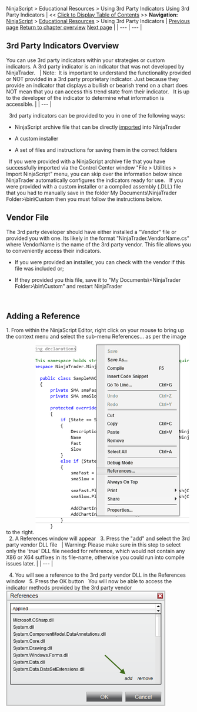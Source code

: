 ﻿
NinjaScript \> Educational Resources \> Using 3rd Party Indicators
Using 3rd Party Indicators
| \<\< [Click to Display Table of Contents](using_3rd_party_indicators.md) \>\> **Navigation:**     [NinjaScript](ninjascript-1.md) \> [Educational Resources](educational_resources-1.md) \> Using 3rd Party Indicators | [Previous page](understanding_the_lifecycle_of-1.md) [Return to chapter overview](educational_resources-1.md) [Next page](using_atm_strategies-1.md) |
| --- | --- |
## 3rd Party Indicators Overview
You can use 3rd party indicators within your strategies or custom indicators. A 3rd party indicator is an indicator that was not developed by NinjaTrader. 
 
| Note:  It is important to understand the functionality provided or NOT provided in a 3rd party proprietary indicator. Just because they provide an indicator that displays a bullish or bearish trend on a chart does NOT mean that you can access this trend state from their indicator.   It is up to the developer of the indicator to determine what information is accessible. |
| --- |

 
3rd party indicators can be provided to you in one of the following ways:
 
- NinjaScript archive file that can be directly [imported](import-1.md) into NinjaTrader  

- A custom installer 

- A set of files and instructions for saving them in the correct folders 

 
If you were provided with a NinjaScript archive file that you have successfully imported via the Control Center window "File \> Utilities \> Import NinjaScript" menu, you can skip over the information below since NinjaTrader automatically configures the indicators ready for use.
 
If you were provided with a custom installer or a compiled assembly (.DLL) file that you had to manually save in the folder My Documents\\NinjaTrader Folder\>\\bin\\Custom then you must follow the instructions below.
 
## Vendor File
The 3rd party developer should have either installed a "Vendor" file or provided you with one. Its likely in the format "NinjaTrader.VendorName.cs" where VendorName is the name of the 3rd party vendor. This file allows you to conveniently access their indicators.
 
- If you were provided an installer, you can check with the vendor if this file was included or; 

- If they provided you this file, save it to "My Documents\\\<NinjaTrader Folder\>\\bin\\Custom" and restart NinjaTrader 

 
## Adding a Reference
1\. From within the NinjaScript Editor, right click on your mouse to bring up the context menu and select the sub\-menu References... as per the image to the right.
![Tips_1](tips_1.png)
 
2\. A References window will appear
 
3\. Press the "add" and select the 3rd party vendor DLL file
 
| Warning: Please make sure in this step to select only the 'true' DLL file needed for reference, which would not contain any X86 or X64 suffixes in its file\-name, otherwise you could run into compile issues later. |
| --- |

 
4\. You will see a reference to the 3rd party vendor DLL in the References window
 
5\. Press the OK button
 
You will now be able to access the indicator methods provided by the 3rd party vendor
 
![Tips_2](tips_2.png)
